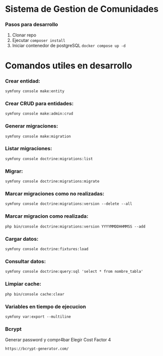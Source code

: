# Sistema de Gestion de Comunidades

### Pasos para desarrollo

1. Clonar repo
2. Ejecutar ```composer install```
3. Iniciar contenedor de postgreSQL
   ```docker compose up -d```

# Comandos utiles en desarrollo


### Crear entidad:
```symfony console make:entity```


### Crear CRUD para entidades:
```symfony console make:admin:crud```

### Generar migraciones:
```symfony console make:migration```

### Listar migraciones:
```symfony console doctrine:migrations:list```    

### Migrar:
```symfony console doctrine:migrations:migrate```

### Marcar migraciones como no realizadas:
```symfony console doctrine:migrations:version --delete --all```

### Marcar migracion como realizada:
```php bin/console doctrine:migrations:version YYYYMMDDHHMMSS --add```

### Cargar datos:
```symfony console doctrine:fixtures:load```

### Consultar datos:
```symfony console doctrine:query:sql 'select * from nombre_tabla'```

### Limpiar cache:
```php bin/console cache:clear```

### Variables en tiempo de ejecucion
```symfony var:export --multiline```

### Bcrypt ###
Generar password y compr4bar
Elegir Cost Factor 4

```https://bcrypt-generator.com/```